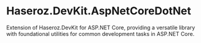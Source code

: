 # Haseroz.DevKit.AspNetCoreDotNet
Extension of Haseroz.DevKit for ASP.NET Core, providing a versatile library with foundational utilities for common development tasks in ASP.NET Core.
